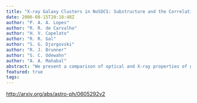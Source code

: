 ```yaml
---
title: "X-ray Galaxy Clusters in NoSOCS: Substructure and the Correlation of   Optical and X-ray Properties"
date: 2006-08-15T20:18:48Z
author: "P. A. A. Lopes"
author: "R. R. de Carvalho"
author: "H. V. Capelato"
author: "R. R. Gal"
author: "S. G. Djorgovski"
author: "R. J. Brunner"
author: "S. C. Odewahn"
author: "A. A. Mahabal"
abstract: "We present a comparison of optical and X-ray properties of galaxy clusters in the northern sky. We determine the recovery rate of X-ray detected clusters in the optical as a function of richness, redshift and X-ray luminosity, showing that the missed clusters are typically low contrast systems when observed optically. We employ four different statistical tests to test for the presence of substructure using optical two-dimensional data, finding that approximately 35% of the clusters show strong signs of substructure. However, the results are test-dependent, with variations also due to the magnitude range and radius utilized.We have also performed a comparison of X-ray luminosity and temperature with optical galaxy counts (richness). We find that the slope and scatter of the relations between richness and the X-ray properties are heavily dependent on the density contrast of the clusters. The selection of substructure-free systems does not improve the correlation between X-ray luminosity and richness, but this comparison also shows much larger scatter than one obtained using the X-ray temperature. In the latter case, the sample is significantly reduced because temperature measurements are available only for the most massive (and thus high contrast) systems. However, the comparison between temperature and richness is very sensitive to the exclusion of clusters showing signs of substructure. The correlation of X-ray luminosity and richness is based on the largest sample to date ($sim$ 750 clusters), while tests involving temperature use a similar number of objects as previous works ($lsim$100). The results presented here are in good agreement with existing literature."
featured: true
tags:
---
```

http://arxiv.org/abs/astro-ph/0605292v2